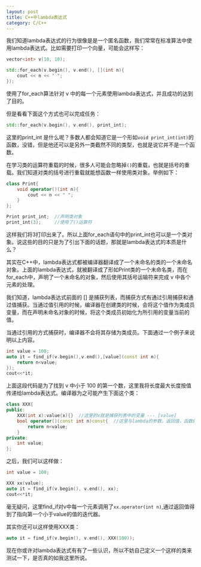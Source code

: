 ```yaml
---
layout: post
title: C++中lambda表达式
category: C/C++
---
```


我们知道lambda表达式的行为很像是是一个匿名函数，我们常常在标准算法中使用lambda表达式。比如需要打印一个向量，可能会这样写：

```cpp
vector<int> v(10, 10);

std::for_each(v.begin(), v.end(), [](int n){
	cout << n << " ";
});
```
使用了for_each算法针对 v 中的每一个元素使用lambda表达式，并且成功的达到了目的。

但是看看下面这个方式也可以完成任务：

```cpp
std::for_each(v.begin(), v.end(), print_int);
```

这里的print_int 是什么呢？多数人都会知道它是一个形如`void print_int(int)`的函数，没错，但是他还可以是另外一类截然不同的类型，也就是说它并不是一个函数。

在学习类的运算符重载的时候，很多人可能会忽略掉`()`的重载，也就是括号的重载。我们知道对类的括号进行重载就能想函数一样使用类对象。举例如下：

```cpp
class Print{
	void operator()(int n){
		cout << n << " ";
	}
};

Print print_int;  //声明类对象
print_int(3);     //使用了()运算符
```

这样我们将3打印出来了。所以上面for_each语句中的print_int也可以是一个类对象。说这些的目的只是为了引出下面的话题，那就是lambda表达式的本质是什么？

其实在C++中，lambda表达式都被编译器翻译成了一个未命名的类的一个未命名对象。上面的lambda表达式，就被翻译成了形如Print类的一个未命名类，而在for_each中，声明了一个未命名的对象，然后使用其括号运输符来完成 v 中各个元素的处理。

我们知道，lambda表达式前面的 [] 是捕获列表，而捕获方式有通过引用捕获和通过值捕获。当通过值引用的时候，编译器在创建类的时候，会将这个值作为类成员变量，而在声明未命名对象的时候，将这个类成员初始化为所引用的变量当前的值。

当通过引用的方式捕获时，编译器不会将其存储为类成员。下面通过一个例子来说明以上内容。


```cpp
int value = 100;
auto it = find_if(v.begin(),v.end(),[value](const int n){
	return n<value;
});
cout<<*it;
```
上面这段代码是为了找到 v 中小于 100 的第一个数，这里我将长度最大长度按值传递给lambda表达式。编译器为之可能产生下面这个类：

```cpp
class XXX{
public:
	XXX(int x):value(x){}  //这里的x就是捕获列表中的变量 --- [value]
	bool operator()(const int n)const{  //这里与lambda的参数，返回值，函数体一致
		return n<value;
	}
private:
	int value;
};
```
之后，我们可以这样做：

```cpp
int value = 100;

XXX xx(value);
auto it = find_if(v.begin(), v.end(), xx);
cout<<*it;
```

毫无疑问，这里find_if对v中每一个元素调用了`xx.operator(int n)`,通过返回值得到了指向第一个小于value的值的迭代器。

其实你还可以这样使用XXX类：

```cpp
auto it = find_if(v.begin(), v.end(), XXX(100));
```

现在你或许对lambda表达式有有了一些认识，所以不妨自己定义一个这样的类来测试一下，是否真的如我这里所说。